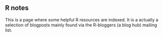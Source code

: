 ## R notes

This is a page where some helpful R resources are indexed.
It is a actually a selection of blogposts mainly found via the R-bloggers (a blog hub) mailing list.

<div id="myDiv">
</div>




<script>
  var post = YAML.load("../data/Rblogposts.yml");
  for (var i=0; i<post.length; i++){
    document.getElementById('myDiv').innerHTML += "<h3>" + post[i].category + "</h3>"
    + "<hr>"
    + "<b><a href=" + post[i].url + ">"
    + post[i].title + "</b></a>"
    + " <i>" + post[i].date + "</i> "
    + post[i].description;
  }
</script>
